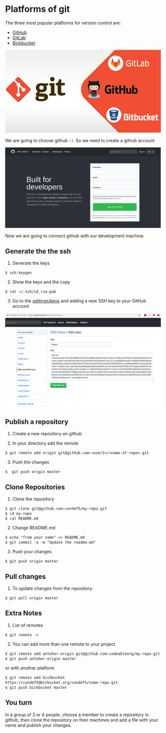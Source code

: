 # Platforms of git

The three most popular platforms for version control are:

- [GitHub](http://github.com)
- [GitLab](https://gitlab.com)
- [Bickbucket](https://bitbucket.org/)

![Platforms](/__docs__/platforms.jpg)

We are going to choose github `:)`. So we need to create a github account

![Github](/__docs__/github.png)

Now we are going to connect github with our development machine.

## Generate the the ssh

1. Generate the keys

```
$ ssh-keygen
```

2. Show the keys and the copy

```
$ cat ~/.ssh/id_rsa.pub
```

3. Go to the [settings/keys](https://github.com/settings/ssh) and adding a new SSH key to your GitHub account

![Github](/__docs__/ssh-github.png)

## Publish a repository

1. Create a new repository en github

2. In your directory add the remote

```
$ git remote add origin git@github.com:<user1>/<name-of-repo>.git
```

3. Push the changes

```
$  git push origin master
```

## Clone Repositories

1. Clone the repository

```
$ git clone git@github.com:condef5/my-repo.git
$ cd my-repo
$ cat README.md
```

2. Change README.md

```
$ echo "from your name" >> README.md
$ git commit -a -m "Update the readme.md"
```

3. Push your changes

```
$ git push origin master
```

## Pull changes

1. To update changes from the repository:

```
$ git pull origin master
```

## Extra Notes

1. List of remotes
```
$ git remote -v
```

2. You can add more than one remote to your project

```
$ git remote add antoher-origin git@github.com:codeableorg/my-repo.git
$ git push antoher-origin master
```

or with another platform

```
$ git remote add bickbucket https://condef5@bitbucket.org/condef5/some-repo.git
$ git push bickbucket master
```

## You turn

In a group of 3 or 4 people, choose a member to create a repository in github, then clone the repository on their machines and add a file with your name and publish your changes.
